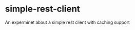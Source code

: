simple-rest-client
==================

An experminet about a simple rest client with caching support

